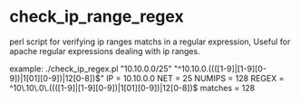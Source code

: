 check_ip_range_regex
====================

perl script for verifying ip ranges matchs in a regular expression,  Useful for apache regular expressions dealing with ip ranges.

example:
./check_ip_regex.pl "10.10.0.0/25" "^10\.10\.0\.((([1-9]|[1-9][0-9])|1[01][0-9])|12[0-8])$"
IP = 10.10.0.0
NET = 25
NUMIPS = 128
REGEX = ^10\.10\.0\.((([1-9]|[1-9][0-9])|1[01][0-9])|12[0-8])$
matches = 128

